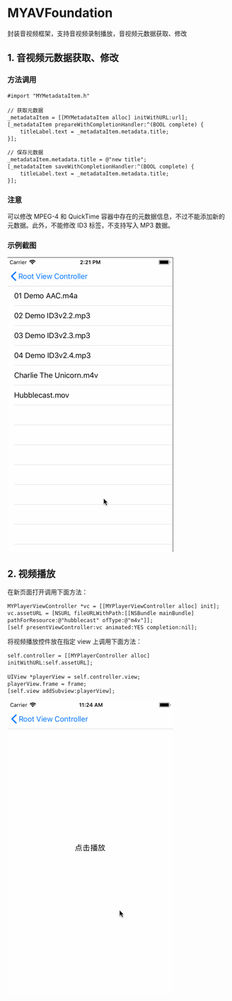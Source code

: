 # MYAVFoundation
封装音视频框架，支持音视频录制播放，音视频元数据获取、修改


## 1. 音视频元数据获取、修改

### 方法调用

```objc
#import "MYMetadataItem.h"

// 获取元数据
_metadataItem = [[MYMetadataItem alloc] initWithURL:url];
[_metadataItem prepareWithCompletionHandler:^(BOOL complete) {
    titleLabel.text = _metadataItem.metadata.title;
}];
```   
 
```objc
// 保存元数据
_metadataItem.metadata.title = @"new title";
[_metadataItem saveWithCompletionHandler:^(BOOL complete) {
    titleLabel.text = _metadataItem.metadata.title;
}];
``` 

### 注意

可以修改 MPEG-4 和 QuickTime 容器中存在的元数据信息，不过不能添加新的元数据。此外，不能修改 ID3 标签，不支持写入 MP3 数据。

### 示例截图

![01](https://github.com/Mayan29/MYAVFoundation/blob/master/SampleData/01.gif)


## 2. 视频播放

在新页面打开调用下面方法：

```objc
MYPlayerViewController *vc = [[MYPlayerViewController alloc] init];
vc.assetURL = [NSURL fileURLWithPath:[[NSBundle mainBundle] pathForResource:@"hubblecast" ofType:@"m4v"]];
[self presentViewController:vc animated:YES completion:nil];
```

将视频播放控件放在指定 view 上调用下面方法：

```objc
self.controller = [[MYPlayerController alloc] initWithURL:self.assetURL];
    
UIView *playerView = self.controller.view;
playerView.frame = frame;
[self.view addSubview:playerView];
```    

![02](https://github.com/Mayan29/MYAVFoundation/blob/master/SampleData/02.gif)